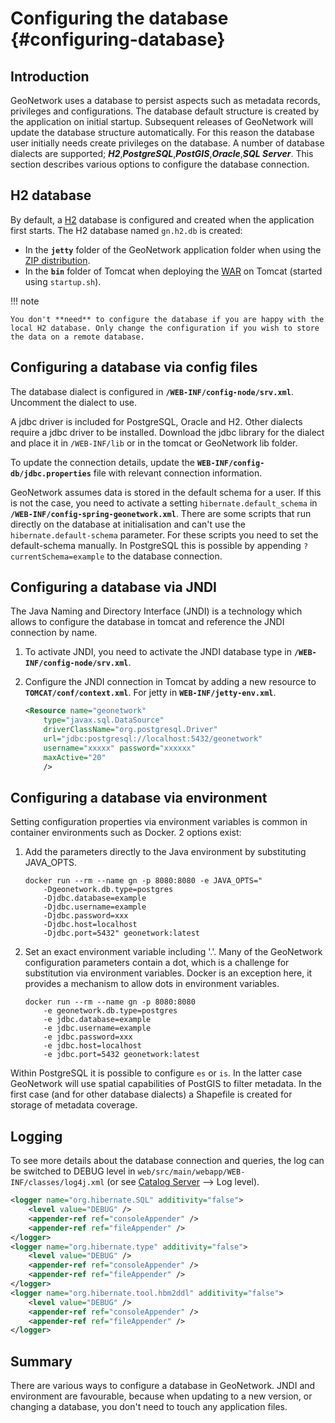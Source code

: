 # Configuring the database {#configuring-database}

## Introduction

GeoNetwork uses a database to persist aspects such as metadata records, privileges and configurations. The database default structure is created by the application on initial startup. Subsequent releases of GeoNetwork will update the database structure automatically. For this reason the database user initially needs create privileges on the database. A number of database dialects are supported; ***H2***,***PostgreSQL***,***PostGIS***,***Oracle***,***SQL Server***. This section describes various options to configure the database connection.

## H2 database

By default, a [H2](http://www.h2database.com/html/main.html) database is configured and created when the application first starts. The H2 database named `gn.h2.db` is created:

-   In the **`jetty`** folder of the GeoNetwork application folder when using the [ZIP distribution](installing-from-zip.md).
-   In the **`bin`** folder of Tomcat when deploying the [WAR](installing-from-war-file.md) on Tomcat (started using `startup.sh`).

!!! note

    You don't **need** to configure the database if you are happy with the local H2 database. Only change the configuration if you wish to store the data on a remote database.


## Configuring a database via config files

The database dialect is configured in **`/WEB-INF/config-node/srv.xml`**. Uncomment the dialect to use.

A jdbc driver is included for PostgreSQL, Oracle and H2. Other dialects require a jdbc driver to be installed. Download the jdbc library for the dialect and place it in `/WEB-INF/lib` or in the tomcat or GeoNetwork lib folder.

To update the connection details, update the **`WEB-INF/config-db/jdbc.properties`** file with relevant connection information.

GeoNetwork assumes data is stored in the default schema for a user. If this is not the case, you need to activate a setting `hibernate.default_schema` in **`/WEB-INF/config-spring-geonetwork.xml`**. There are some scripts that run directly on the database at initialisation and can't use the `hibernate.default-schema` parameter. For these scripts you need to set the default-schema manually. In PostgreSQL this is possible by appending `?currentSchema=example` to the database connection.

## Configuring a database via JNDI

The Java Naming and Directory Interface (JNDI) is a technology which allows to configure the database in tomcat and reference the JNDI connection by name.

1.  To activate JNDI, you need to activate the JNDI database type in **`/WEB-INF/config-node/srv.xml`**.

2.  Configure the JNDI connection in Tomcat by adding a new resource to **`TOMCAT/conf/context.xml`**. For jetty in **`WEB-INF/jetty-env.xml`**.

    ``` xml
    <Resource name="geonetwork"
        type="javax.sql.DataSource"
        driverClassName="org.postgresql.Driver"
        url="jdbc:postgresql://localhost:5432/geonetwork"
        username="xxxxx" password="xxxxxx"
        maxActive="20"
        />
    ```

## Configuring a database via environment

Setting configuration properties via environment variables is common in container environments such as Docker. 2 options exist:

1.  Add the parameters directly to the Java environment by substituting JAVA_OPTS.

    ``` text
    docker run --rm --name gn -p 8080:8080 -e JAVA_OPTS=" 
        -Dgeonetwork.db.type=postgres 
        -Djdbc.database=example 
        -Djdbc.username=example
        -Djdbc.password=xxx
        -Djdbc.host=localhost
        -Djdbc.port=5432" geonetwork:latest
    ```

2.  Set an exact environment variable including '.'. Many of the GeoNetwork configuration parameters contain a dot, which is a challenge for substitution via environment variables. Docker is an exception here, it provides a mechanism to allow dots in environment variables.

    ``` text
    docker run --rm --name gn -p 8080:8080
        -e geonetwork.db.type=postgres 
        -e jdbc.database=example 
        -e jdbc.username=example
        -e jdbc.password=xxx
        -e jdbc.host=localhost
        -e jdbc.port=5432 geonetwork:latest
    ```

Within PostgreSQL it is possible to configure `es` or `is`. In the latter case GeoNetwork will use spatial capabilities of PostGIS to filter metadata. In the first case (and for other database dialects) a Shapefile is created for storage of metadata coverage.

## Logging

To see more details about the database connection and queries, the log can be switched to DEBUG level in `web/src/main/webapp/WEB-INF/classes/log4j.xml` (or see [Catalog Server](../administrator-guide/configuring-the-catalog/system-configuration.md#system-config-server) --> Log level).

``` xml
<logger name="org.hibernate.SQL" additivity="false">
    <level value="DEBUG" />
    <appender-ref ref="consoleAppender" />
    <appender-ref ref="fileAppender" />
</logger>
<logger name="org.hibernate.type" additivity="false">
    <level value="DEBUG" />
    <appender-ref ref="consoleAppender" />
    <appender-ref ref="fileAppender" />
</logger>
<logger name="org.hibernate.tool.hbm2ddl" additivity="false">
    <level value="DEBUG" />
    <appender-ref ref="consoleAppender" />
    <appender-ref ref="fileAppender" />
</logger>
```

## Summary

There are various ways to configure a database in GeoNetwork. JNDI and environment are favourable, because when updating to a new version, or changing a database, you don't need to touch any application files.
